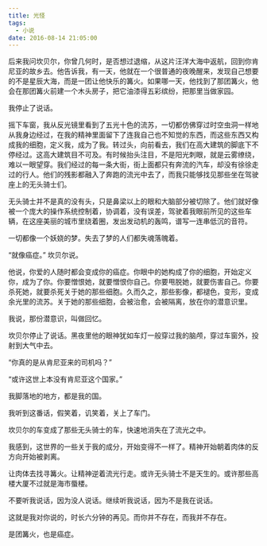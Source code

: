 ```yaml
---
title: 光怪
tags:
  - 小说
date: 2016-08-14 21:05:00
---
```

后来我问坎贝尔，你曾几何时，是否想过退缩，从这片汪洋大海中返航，回到你肯尼亚的故乡去。他告诉我，有一天，他就在一个很普通的夜晚醒来，发现自己想要的不是星辰大海，而是一团让他快乐的篝火。如果哪一天，他找到了那团篝火，他会在那团篝火前建一个木头房子，把它油漆得五彩缤纷，把那里当做家园。

<!-- more -->
我停止了说话。

摇下车窗，我从反光镜里看到了五光十色的流苏，一切都仿佛穿过时空虫洞一样地从我身边经过，在我的精神里面留下了连我自己也不知觉的东西，而这些东西又构成我的细胞，定义我，成为了我。转过头，向前看去，我们在高大建筑的脚底下不停经过。这高大建筑目不可及。有时候抬头注目，不是阳光刺眼，就是云雾缭绕，难以一眼望穿。我们经过的每一条大街，街上面都只有奔流的汽车，却没有徐徐走过的行人。他们的残影都融入了奔跑的流光中去了，而我只能够找见那些坐在驾驶座上的无头骑士们。

无头骑士并不是真的没有头，只是鼻梁以上的眼和大脑部分被切除了。他们就好像被一个庞大的操作系统控制着，协调着，没有误差，驾驶着我眼前所见的这些车辆，在这座美丽的城市里绕着圈，发出发动机的轰鸣，谱写一连串低沉的音符。

一切都像一个妖娆的梦。失去了梦的人们都失魂落魄着。

“就像癌症。” 坎贝尔说。

他说，你爱的人随时都会变成你的癌症。你眼中的她构成了你的细胞，开始定义你，成为了你。你要憎恨她，就要憎恨你自己。你要甩脱她，就要伤害自己。你要杀死她，就要杀死关于她的那些细胞。久而久之，那些影像，都褪色，变形，变成余光里的流苏。关于她的那些细胞，会被治愈，会被隔离，放在你的潜意识里。

我说，那份潜意识，叫做回忆。

坎贝尔停止了说话。黑夜里他的眼神犹如车灯一般穿过我的脑颅，穿过车窗外，投射到大气中去。

“你真的是从肯尼亚来的司机吗？”

“或许这世上本没有肯尼亚这个国家。”

我脚落地的地方，都是我的国。

我听到这番话，假笑着，讥笑着，关上了车门。

坎贝尔的车变成了那些无头骑士的车，快速地消失在了流光之中。

我感到，这世界的一些关于我的成分，开始变得不一样了。精神开始朝着肉体的反方向开始被剥离。

让肉体去找寻篝火。让精神逆着流光行走。或许无头骑士不是天生的。或许那些高楼大厦不过就是海市蜃楼。

不要听我说话，因为没人说话。继续听我说话，因为不是我在说话。

这就是我对你说的，时长六分钟的再见。而你并不存在，而我并不存在。

是团篝火，也是癌症。
